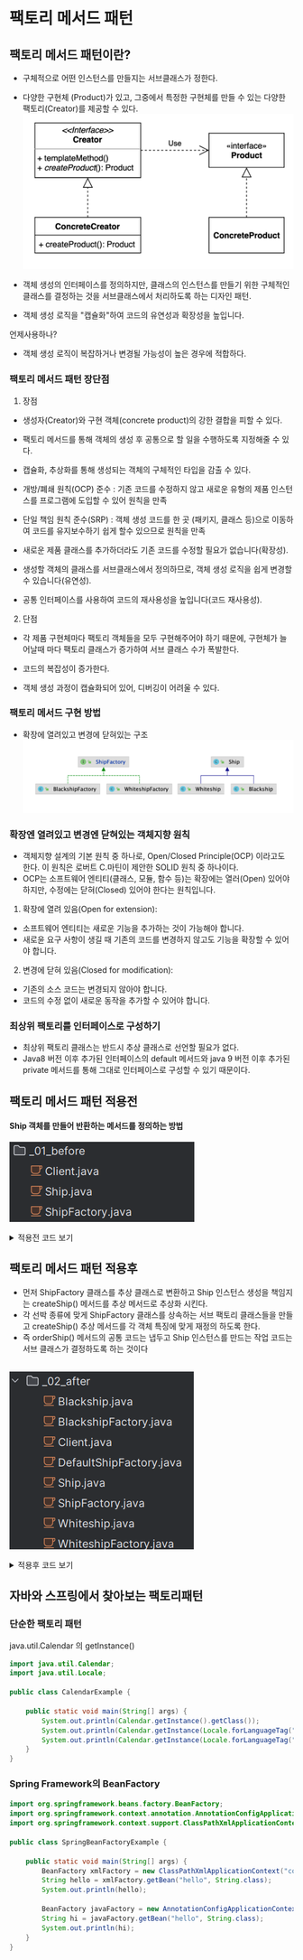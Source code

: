 # 팩토리 메서드 패턴

## 팩토리 메서드 패턴이란?
- 구체적으로 어떤 인스턴스를 만들지는 서브클래스가 정한다.

- 다양한 구현체 (Product)가 있고, 그중에서 특정한 구현체를 만들 수 있는 다양한 팩토리(Creator)를 제공할 수 있다.
  ![alt text](https://github.com/sungchan98/img-repo/blob/main/factorymethod-img/image1.png?raw=true)

- 객체 생성의 인터페이스를 정의하지만, 클래스의 인스턴스를 만들기 위한 구체적인 클래스를 결정하는 것을 서브클래스에서 처리하도록 하는 디자인 패턴.
- 객체 생성 로직을 "캡슐화"하여 코드의 유연성과 확장성을 높입니다.

언제사용하나? 
- 객체 생성 로직이 복잡하거나 변경될 가능성이 높은 경우에 적합하다.



### 팩토리 메서드 패턴 장단점

1. 장점

  - 생성자(Creator)와 구현 객체(concrete product)의 강한 결합을 피할 수 있다.
  
  - 팩토리 메서드를 통해 객체의 생성 후 공통으로 할 일을 수행하도록 지정해줄 수 있다.

  - 캡슐화, 추상화를 통해 생성되는 객체의 구체적인 타입을 감출 수 있다.

  - 개방/폐쇄 원칙(OCP) 준수 : 기존 코드를 수정하지 않고 새로운 유형의 제품 인스턴스를 프로그램에 도입할 수 있어 원칙을 만족 

  - 단일 책임 원칙 준수(SRP) : 객체 생성 코드를 한 곳 (패키지, 클래스 등)으로 이동하여 코드를 유지보수하기 쉽게 할수 있으므로 원칙을 만족

  - 새로운 제품 클래스를 추가하더라도 기존 코드를 수정할 필요가 없습니다(확장성).
  
  - 생성할 객체의 클래스를 서브클래스에서 정의하므로, 객체 생성 로직을 쉽게 변경할 수 있습니다(유연성).

  - 공통 인터페이스를 사용하여 코드의 재사용성을 높입니다(코드 재사용성).

2. 단점
  - 각 제품 구현체마다 팩토리 객체들을 모두 구현해주어야 하기 때문에, 구현체가 늘어날때 마다 팩토리 클래스가 증가하여 서브 클래스 수가 폭발한다.
  
  - 코드의 복잡성이 증가한다.

  - 객체 생성 과정이 캡슐화되어 있어, 디버깅이 어려울 수 있다.


### 팩토리 메서드 구현 방법
 - 확장에 열려있고 변경에 닫혀있는 구조
![img.png](https://github.com/sungchan98/img-repo/blob/main/factorymethod-img/image2.png?raw=true)

###  확장엔 열려있고 변경엔 닫혀있는 객체지향 원칙
  - 객체지향 설계의 기본 원칙 중 하나로, Open/Closed Principle(OCP) 이라고도 한다. 이 원칙은 로버트 C.마틴이 제안한 SOLID 원칙 중 하나이다.
  -  OCP는 소프트웨어 엔티티(클래스, 모듈, 함수 등)는 확장에는 열러(Open) 있어야 하지만, 수정에는 닫혀(Closed) 있어야 한다는 원칙입니다.
1. 확장에 열려 있음(Open for extension):
 - 소프트웨어 엔티티는 새로운 기능을 추가하는 것이 가능해야 합니다.
 - 새로윤 요구 사항이 생길 때 기존의 코드를 변경하지 않고도 기능을 확장할 수 있어야 합니다.
2. 변경에 닫혀 있음(Closed for modification):
 - 기존의 소스 코드는 변경되지 않아야 합니다.
 - 코드의 수정 없이 새로운 동작을 추가할 수 있어야 합니다.

### 최상위 팩토리를 인터페이스로 구성하기
- 최상위 팩토리 클래스는 반드시 추상 클래스로 선언할 필요가 없다.
- Java8 버전 이후 추가된 인터페이스의 default 메서드와 java 9 버전 이후 추가된 private 메서드를 통해 그대로 인터페이스로 구성할 수 있기 때문이다.

## 팩토리 메서드 패턴 적용전 

#### Ship 객체를 만들어 반환하는 메서드를 정의하는 방법

![img.png](https://github.com/sungchan98/img-repo/blob/main/factorymethod-img/before.png?raw=true)

<details>
<summary>적용전 코드 보기</summary>

### Client.java

```java
public class Client {

    public static void main(String[] args) {
        Ship whiteship = ShipFactory.orderShip("Whiteship", "keesun@mail.com");
        System.out.println(whiteship);

        Ship blackship = ShipFactory.orderShip("Blackship", "keesun@mail.com");
        System.out.println(blackship);
    }
    
}
```
### Ship.java
```java
public class Ship {

    private String name;

    private String color;

    private String logo;

    public String getName() {
        return name;
    }

    public void setName(String name) {
        this.name = name;
    }

    public String getColor() {
        return color;
    }

    public void setColor(String color) {
        this.color = color;
    }

    public String getLogo() {
        return logo;
    }

    public void setLogo(String logo) {
        this.logo = logo;
    }

    @Override
    public String toString() {
        return "Ship{" +
                "name='" + name + '\'' +
                ", color='" + color + '\'' +
                ", logo='" + logo + '\'' +
                '}';
    }
}
```
### ShipFactory.java
``` java
public class ShipFactory {

    public static Ship orderShip(String name, String email) {
        // validate
        if (name == null || name.isBlank()) {
            throw new IllegalArgumentException("배 이름을 지어주세요.");
        }
        if (email == null || email.isBlank()) {
            throw new IllegalArgumentException("연락처를 남겨주세요.");
        }

        prepareFor(name);

        Ship ship = new Ship();
        ship.setName(name);

        // Customizing for specific name
        if (name.equalsIgnoreCase("whiteship")) {
            ship.setLogo("\uD83D\uDEE5️");
        } else if (name.equalsIgnoreCase("blackship")) {
            ship.setLogo("⚓");
        }

        // coloring
        if (name.equalsIgnoreCase("whiteship")) {
            ship.setColor("whiteship");
        } else if (name.equalsIgnoreCase("blackship")) {
            ship.setColor("black");
        }

        // notify
        sendEmailTo(email, ship);

        return ship;
    }

    private static void prepareFor(String name) {
        System.out.println(name + " 만들 준비 중");
    }

    private static void sendEmailTo(String email, Ship ship) {
        System.out.println(ship.getName() + " 다 만들었습니다.");
    }

}
```
- 위의 방법으로 코드를 작성하게 되면 다른 종류의 선박이 추가가 될때마다 분기문이 선형적으로 늘어나 복잡해 질 것이다.
  
- 나중에 Ship 클래스의 구성이 변하게 된다면 코드를 통째로 바꿔야 하는 문제점이 생긴다.
</details>



## 팩토리 메서드 패턴 적용후
- 먼저 ShipFactory 클래스를 추상 클래스로 변환하고 Ship 인스턴스 생성을 책임지는 createShip() 메서드를 추상 메서드로 추상화 시킨다.
- 각 선박 종류에 맞게 ShipFactory 클래스를 상속하는 서브 팩토리 클래스들을 만들고 createShip() 추상 메서드를 각 객체 특징에 맞게 재정의 하도록 한다.
- 즉 orderShip() 메서드의 공통 코드는 냅두고 Ship 인스턴스를 만드는 작업 코드는 서브 클래스가 결정하도록 하는 것이다
<br></br>

![img_1.png](https://github.com/sungchan98/img-repo/blob/main/factorymethod-img/after.png?raw=true)
<details>
<summary>적용후 코드 보기</summary>

### Blackship.java
``` java
public class Blackship extends Ship {

    public Blackship() {
        setName("blackship");
        setColor("black");
        setLogo("⚓");
    }
}
```
### BlackshipFactory.java
``` java
public class BlackshipFactory extends DefaultShipFactory {
    @Override
    public Ship createShip() {
        return new Blackship();
    }
}
```

### Client.java
- Client 클래스는 구체적인 Ship 객체를 생성하는 역할을 ShipFactory 인터페이스를 구현한 팩토리 클래스에 위임합니다.
- 이렇게 함으로써 수정에는 닫혀있고 확장에는 열려있게 된다.
- 만약 BlueShip 이라는 새로운 종류의 선박 제품을 추가한다라고 가정하면, 간단하게 제품 객체와 공장 객체를 각각 정의하고 상속 시키기만 하면 기존에 작성 했던 코드 수정없이 확장된다
``` java
public class Client {

    public static void main(String[] args) {
        Client client = new Client();
        client.print(new WhiteshipFactory(), "whiteship", "keesun@mail.com");
        client.print(new BlackshipFactory(), "blackship", "keesun@mail.com");
    }

    private void print(ShipFactory shipFactory, String name, String email) {
        System.out.println(shipFactory.orderShip(name, email));
    }

}
```

### DefaultShipFactory.java
``` java
public abstract class DefaultShipFactory implements ShipFactory {

    @Override
    public void sendEmailTo(String email, Ship ship) {
        System.out.println(ship.getName() + " 다 만들었습니다.");
    }

}
```

### Ship.java
``` java
public class Ship {

    private String name;

    private String color;

    private String logo;

    private Wheel wheel;

    private Anchor anchor;

    public String getName() {
        return name;
    }

    public void setName(String name) {
        this.name = name;
    }

    public String getColor() {
        return color;
    }

    public void setColor(String color) {
        this.color = color;
    }

    public String getLogo() {
        return logo;
    }

    public void setLogo(String logo) {
        this.logo = logo;
    }

    @Override
    public String toString() {
        return "Ship{" +
                "name='" + name + '\'' +
                ", color='" + color + '\'' +
                ", logo='" + logo + '\'' +
                '}';
    }

    public Wheel getWheel() {
        return wheel;
    }

    public void setWheel(Wheel wheel) {
        this.wheel = wheel;
    }

    public Anchor getAnchor() {
        return anchor;
    }

    public void setAnchor(Anchor anchor) {
        this.anchor = anchor;
    }
}
```
### ShipFactory.java
``` java
public interface ShipFactory {

    default Ship orderShip(String name, String email) {
        validate(name, email);
        prepareFor(name);
        Ship ship = createShip();
        sendEmailTo(email, ship);
        return ship;
    }

    void sendEmailTo(String email, Ship ship);

    Ship createShip();

    private void validate(String name, String email) {
        if (name == null || name.isBlank()) {
            throw new IllegalArgumentException("배 이름을 지어주세요.");
        }
        if (email == null || email.isBlank()) {
            throw new IllegalArgumentException("연락처를 남겨주세요.");
        }
    }

    private void prepareFor(String name) {
        System.out.println(name + " 만들 준비 중");
    }

}
```

### Whiteship.java
``` java
public class Whiteship extends Ship {

    public Whiteship() {
        setName("whiteship");
        setLogo("\uD83D\uDEE5️");
        setColor("white");
    }
}
```

### WhiteshipFactory.java
``` java
public class WhiteshipFactory extends DefaultShipFactory {

    @Override
    public Ship createShip() {
        return new Whiteship();
    }
}
```
### 결론
`Client` 클래스는 객체 생성 책임을 `ShipFactory` 인터페이스를 구현한 팩토리 클래스에 위임하여, 구체적인 `Ship` 클래스에 의존하지 않게 됩니다. 이렇게 하면 클라이언트 코드와 객체 생성 로직이 분리되어 유지보수성과 확장성이 향상됩니다.
</details>

## 자바와 스프링에서 찾아보는 팩토리패턴
### 단순한 팩토리 패턴
java.util.Calendar 의 getInstance()
``` java
import java.util.Calendar;
import java.util.Locale;

public class CalendarExample {

    public static void main(String[] args) {
        System.out.println(Calendar.getInstance().getClass());
        System.out.println(Calendar.getInstance(Locale.forLanguageTag("th-TH-x-lvariant-TH")).getClass());
        System.out.println(Calendar.getInstance(Locale.forLanguageTag("ja-JP-x-lvariant-JP")).getClass());
    }
}
```

### Spring Framework의 BeanFactory
``` java
import org.springframework.beans.factory.BeanFactory;
import org.springframework.context.annotation.AnnotationConfigApplicationContext;
import org.springframework.context.support.ClassPathXmlApplicationContext;

public class SpringBeanFactoryExample {

    public static void main(String[] args) {
        BeanFactory xmlFactory = new ClassPathXmlApplicationContext("config.xml");
        String hello = xmlFactory.getBean("hello", String.class);
        System.out.println(hello);

        BeanFactory javaFactory = new AnnotationConfigApplicationContext(Config.class);
        String hi = javaFactory.getBean("hello", String.class);
        System.out.println(hi);
    }
}
```


